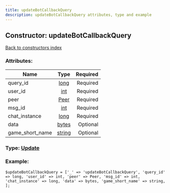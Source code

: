 ```yaml
---
title: updateBotCallbackQuery
description: updateBotCallbackQuery attributes, type and example
---
```

## Constructor: updateBotCallbackQuery  
[Back to constructors index](index.md)



### Attributes:

| Name     |    Type       | Required |
|----------|:-------------:|---------:|
|query\_id|[long](../types/long.md) | Required|
|user\_id|[int](../types/int.md) | Required|
|peer|[Peer](../types/Peer.md) | Required|
|msg\_id|[int](../types/int.md) | Required|
|chat\_instance|[long](../types/long.md) | Required|
|data|[bytes](../types/bytes.md) | Optional|
|game\_short\_name|[string](../types/string.md) | Optional|



### Type: [Update](../types/Update.md)


### Example:

```
$updateBotCallbackQuery = ['_' => 'updateBotCallbackQuery', 'query_id' => long, 'user_id' => int, 'peer' => Peer, 'msg_id' => int, 'chat_instance' => long, 'data' => bytes, 'game_short_name' => string, ];
```